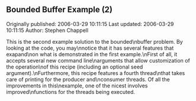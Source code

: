 ## Bounded Buffer Example (2)

Originally published: 2006-03-29 10:11:15
Last updated: 2006-03-29 10:11:15
Author: Stephen Chappell

This is the second example solution to the bounded\nbuffer problem. By looking at the code, you may\nnotice that it has several features that exapand\non what is demonstrated in the first example.\nFirst of all, it accepts several new command line\narguments that allow customization of the operation\nof this recipe (including an optional seed argument).\nFurthermore, this recipe features a fourth thread\nthat takes care of printing for the producer and\nconsumer threads. Of all the improvements in this\nexample, one of the nicest involves improved\nfunctions for the threads being executed.